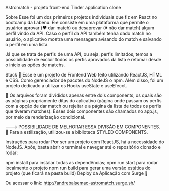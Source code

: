 Astromatch - projeto front-end
Tinder application clone


Sobre
Esse foi um dos primeiros projetos individuais que fiz em React no bootcamp da Labenu. Ele consiste em uma plataforma que permite o usuárior aprovar (❤️ dar match) ou desaprovar (💔 não dar match) algum perfil vindo da API. Caso o perfil da API também tenha dado match no usuário, o aplicativo mostra uma mensagem avisando do match e salvando o perfil em uma lista.

Já que se trata de perfis de uma API, ou seja, perfis limitados, temos a possibilidade de excluir todos os perfis aprovados da lista e retomar desde o início as opões de matchs.

Stack
🔨 Esse é um projeto de Frontend Web feito utilizando ReactJS, HTML e CSS. Como gerenciador de pacotes do NodeJS o npm. Além disso, foi um projeto dedicado a utilizar os Hooks useState e useEfecct.

📂 Os arquivos foram divididos apenas entre dois components, os quais são as páginas propriamente ditas do aplicativo (página onde passam os perfis com a opção de dar match ou rejeitar e a página da lista de todos os perfis que tiveram matches). Esses dois componentes são chamados no app.js, por meio da renderização condicional.

  ---> POSSIBILIDADE DE MELHORAR ESSA DIVISÃO EM COMPONENTES.
🎨 Para a estilização, utilizou-se a biblioteca STYLED COMPONENTS.

Instruções para rodar
Por ser um projeto com ReactJS, há a necessidade do NodeJS. Após, basta abrir o terminal e navegar até o repositório clonado e rodar:

npm install para instalar todas as dependências;
npm run start para rodar localmente o projeto
npm run build para gerar uma versão estática do projeto (que ficará na pasta build)
Deploy da Aplicação com Surge 💨

Ou acessar o link:  http://andrebalsemao-astromatch.surge.sh/
